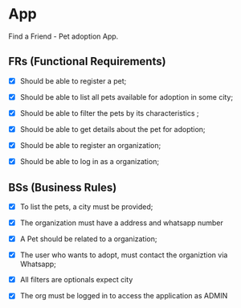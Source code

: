 # App

Find a Friend - Pet adoption App.

## FRs (Functional Requirements)

- [x] Should be able to register a pet;
- [x] Should be able to list all pets available for adoption in some city;
- [x] Should be able to filter the pets by its characteristics ;
- [x] Should be able to get details about the pet for adoption;
- [x] Should be able to register an organization;
- [x] Should be able to log in as a organization;


## BSs (Business Rules)

- [x] To list the pets, a city must be provided;
- [x] The organization must have a address and whatsapp number
- [x] A Pet should be related to a organization;
- [x] The user who wants to adopt, must contact the organiztion via Whatsapp;
- [x] All filters are optionals expect city
- [x] The org must be logged in to access the application as ADMIN




